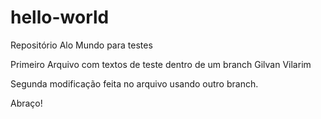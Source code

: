 # hello-world
Repositório Alo Mundo para testes

Primeiro Arquivo com textos de teste dentro de um branch
Gilvan Vilarim

Segunda modificação feita no arquivo usando outro branch.

Abraço!

